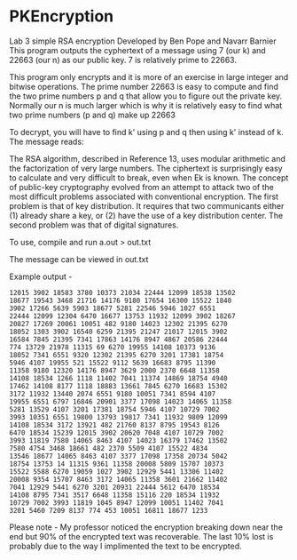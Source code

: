 # PKEncryption

Lab 3 simple RSA encryption
Developed by Ben Pope and Navarr Barnier
This program outputs the cyphertext of a message using 7 (our k) and 22663 (our n) as our public key. 7 is relatively prime to 22663.

This program only encrypts and it is more of an exercise in large integer and bitwise operations. The prime number 22663 is easy to compute and find the two prime numbers p and q that allow you to figure out the private key. Normally our n is much larger which is why it is relatively easy to find what two prime numbers (p and q) make up 22663

To decrypt, you will have to find k' using p and q then using k' instead of k.
The message reads:

The RSA algorithm, described in Reference 13, uses modular arithmetic and the  factorization of very large numbers.  The ciphertext is surprisingly easy to calculate and very difficult to break, even when Ek is known.  The concept of public-key cryptography evolved from an attempt to attack two of the most difficult problems associated with conventional encryption. The first problem is that of key distribution.  It requires that two communicants either (1) already share a key, or (2) have the use of a key distribution center.  The second problem was that of digital signatures.

To use, compile and run a.out > out.txt 

The message can be viewed in out.txt


Example output -

    12015 3902 18583 3780 10373 21034 22444 12099 18538 13502 
    18677 19543 3468 21716 14176 9180 17654 16300 15522 1840 
    3902 17266 5639 5903 18677 5281 22546 5946 1027 6551 
    22444 12099 12304 6470 16677 13753 11932 12099 3902 18267 
    20827 17269 20061 10051 482 9180 14023 12302 21395 6270 
    18052 1303 3902 16540 6259 21395 21247 21017 12015 3902 
    16584 7845 21395 7341 17863 14176 8947 4867 20586 22444 
    774 13729 21978 11315 69 6270 19955 14108 10373 9136 
    18052 7341 6551 9320 12302 21395 6270 3201 17381 18754 
    5946 4107 19955 521 15522 9112 5639 16683 8795 11390 
    11358 9180 12320 14176 8947 3629 2000 2370 6648 11358 
    14108 18534 1266 1118 11402 7041 11374 14869 18754 4940 
    17462 14108 8177 1118 18883 13661 7845 6270 16683 15302 
    3172 11932 13440 2074 6551 9180 10051 7341 8594 4107 
    19955 6551 6797 16846 20901 3377 17098 14023 14065 11358 
    5281 13529 4107 3201 17381 18754 5946 4107 10729 7002 
    3993 10351 6551 19800 13793 19817 7341 11932 9809 12099 
    14108 18534 3172 13921 482 21760 8137 8795 19543 8126 
    6470 18534 15239 12015 3902 20620 7048 4107 10729 7002 
    3993 11819 7580 14065 8463 4107 14023 16379 17462 13502 
    7580 4754 3468 18661 482 2370 5509 4107 15522 4834 
    13546 18677 14065 8463 4107 3377 17098 17358 20734 5042 
    18754 13753 14 11315 9361 11358 20008 5809 15707 10373 
    15522 5588 6270 19059 1027 3902 12929 5441 13306 11402 
    20008 9354 15707 8463 3172 14065 11358 3601 21662 11402 
    7041 12929 5441 6270 3201 20931 22444 5612 6470 18534 
    14108 8795 7341 3517 6648 11358 15116 220 18534 11932 
    10729 7002 3993 11819 1045 8947 12099 10051 11402 7041 
    3201 5460 7209 8137 774 453 10051 16811 18677 1233

Please note - My professor noticed the encryption breaking down near the end but 90% of the encrypted text was recoverable. The last 10% lost is probably due to the way I implimented the text to be encrypted.
